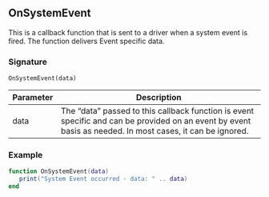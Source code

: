 ## OnSystemEvent

This is a callback function that is sent to a driver when a system event is fired. The function delivers Event specific data. 

### Signature

`OnSystemEvent(data)`


| Parameter | Description |
| --- | --- |
| data | The “data” passed to this callback function is event specific and can be provided on an event by event basis as needed.  In most cases, it can be ignored. |


### Example

```lua
function OnSystemEvent(data)
   print("System Event occurred - data: " .. data)
end
```

